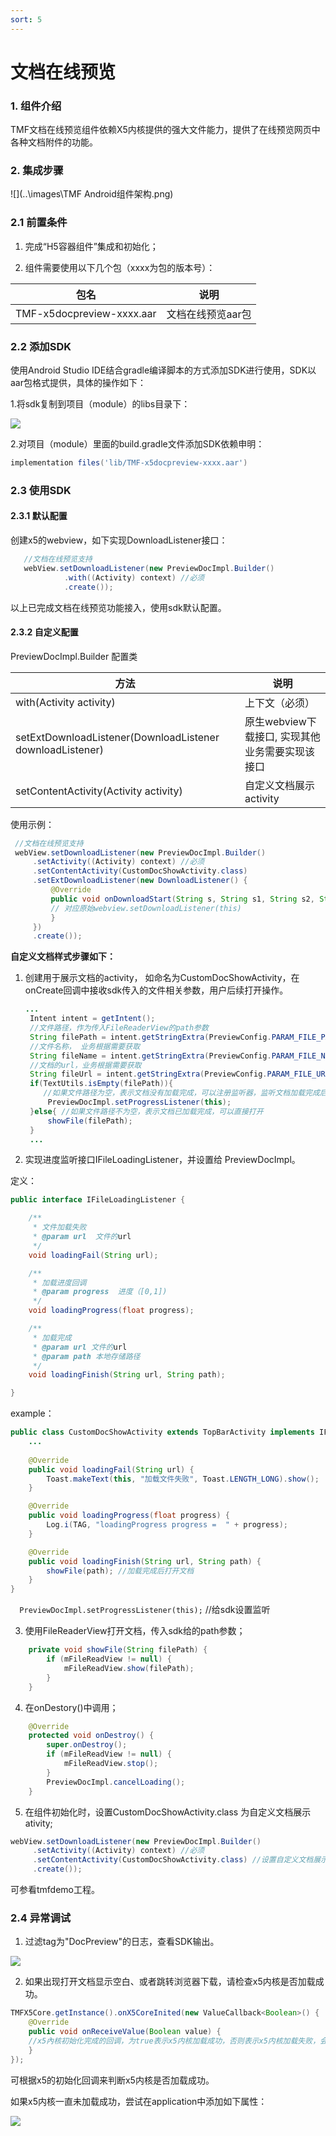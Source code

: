 ```yaml
---
sort: 5
---
```


# 文档在线预览

### **1. 组件介绍**

TMF文档在线预览组件依赖X5内核提供的强大文件能力，提供了在线预览网页中各种文档附件的功能。

### **2. 集成步骤**

![](..\images\TMF Android组件架构.png)

### 2.1 前置条件

1. 完成“H5容器组件”集成和初始化；

2. 组件需要使用以下几个包（xxxx为包的版本号）：

| 包名                       | 说明                |
| -------------------------- | ------------------- |
| TMF-x5docpreview-xxxx.aar  | 文档在线预览aar包   |

### 2.2 添加SDK
使用Android Studio IDE结合gradle编译脚本的方式添加SDK进行使用，SDK以aar包格式提供，具体的操作如下：

1.将sdk复制到项目（module）的libs目录下：

![](..\assets\images\doc_review\preview.png)

2.对项目（module）里面的build.gradle文件添加SDK依赖申明：

```groovy
implementation files('lib/TMF-x5docpreview-xxxx.aar')
```

### 2.3 使用SDK

#### 2.3.1 默认配置

创建x5的webview，如下实现DownloadListener接口：

```java
   //文档在线预览支持
   webView.setDownloadListener(new PreviewDocImpl.Builder()
            .with((Activity) context) //必须
            .create());
```

以上已完成文档在线预览功能接入，使用sdk默认配置。



#### 2.3.2 自定义配置

PreviewDocImpl.Builder 配置类

| 方法                                                      | 说明                                            |
| --------------------------------------------------------- | ----------------------------------------------- |
| with(Activity activity)                                   | 上下文（必须）                                  |
| setExtDownloadListener(DownloadListener downloadListener) | 原生webview下载接口, 实现其他业务需要实现该接口 |
| setContentActivity(Activity activity)                     | 自定义文档展示activity                          |

 使用示例：

```java
 //文档在线预览支持
 webView.setDownloadListener(new PreviewDocImpl.Builder()
     .setActivity((Activity) context) //必须
     .setContentActivity(CustomDocShowActivity.class)
     .setExtDownloadListener(new DownloadListener() {
         @Override
         public void onDownloadStart(String s, String s1, String s2, String s3, long l) {
         // 对应原始webview.setDownloadListener(this)
         }
     })
     .create());
```



**自定义文档样式步骤如下：**

1. 创建用于展示文档的activity， 如命名为CustomDocShowActivity，在onCreate回调中接收sdk传入的文件相关参数，用户后续打开操作。

   ```java
   ...
    Intent intent = getIntent();
    //文件路径，作为传入FileReaderView的path参数
    String filePath = intent.getStringExtra(PreviewConfig.PARAM_FILE_PATH); 
    //文件名称， 业务根据需要获取
    String fileName = intent.getStringExtra(PreviewConfig.PARAM_FILE_NAME);
    //文档的url，业务根据需要获取
    String fileUrl = intent.getStringExtra(PreviewConfig.PARAM_FILE_URL);
    if(TextUtils.isEmpty(filePath)){ 
       //如果文件路径为空，表示文档没有加载完成，可以注册监听器，监听文档加载完成后再打开文档
        PreviewDocImpl.setProgressListener(this);
    }else{ //如果文件路径不为空，表示文档已加载完成，可以直接打开
        showFile(filePath);
    }
    ...       
   ```

   

2.   实现进度监听接口IFileLoadingListener，并设置给 PreviewDocImpl。

定义：

```java
public interface IFileLoadingListener {

    /**
     * 文件加载失败
     * @param url  文件的url
     */
    void loadingFail(String url);

    /**
     * 加载进度回调
     * @param progress  进度（[0,1])
     */
    void loadingProgress(float progress);

    /**
     * 加载完成
     * @param url 文件的url
     * @param path 本地存储路径
     */
    void loadingFinish(String url, String path);

}
```

example：

```java
public class CustomDocShowActivity extends TopBarActivity implements IFileLoadingListener {
	...
	
    @Override
    public void loadingFail(String url) {
        Toast.makeText(this, "加载文件失败", Toast.LENGTH_LONG).show();
    }

    @Override
    public void loadingProgress(float progress) {
        Log.i(TAG, "loadingProgress progress =  " + progress);
    }

    @Override
    public void loadingFinish(String url, String path) {
        showFile(path); //加载完成后打开文档
    }
}
```

```  PreviewDocImpl.setProgressListener(this);```  //给sdk设置监听

3. 使用FileReaderView打开文档，传入sdk给的path参数；
```java
    private void showFile(String filePath) {
        if (mFileReadView != null) {
            mFileReadView.show(filePath);
        }
    }
```

4. 在onDestory()中调用；

```java
    @Override
    protected void onDestroy() {
        super.onDestroy();
        if (mFileReadView != null) {
            mFileReadView.stop();
        }
        PreviewDocImpl.cancelLoading();
    }
```

5. 在组件初始化时，设置CustomDocShowActivity.class 为自定义文档展示ativity;

```java
webView.setDownloadListener(new PreviewDocImpl.Builder()
     .setActivity((Activity) context) //必须
     .setContentActivity(CustomDocShowActivity.class) //设置自定义文档展示Activity
     .create());
```




可参看tmfdemo工程。

### 2.4 异常调试
1. 过滤tag为"DocPreview"的日志，查看SDK输出。

![](..\assets\images\doc_review\preview_log.png)



2. 如果出现打开文档显示空白、或者跳转浏览器下载，请检查x5内核是否加载成功。

```java
TMFX5Core.getInstance().onX5CoreInited(new ValueCallback<Boolean>() {
    @Override
    public void onReceiveValue(Boolean value) {
    //x5內核初始化完成的回调，为true表示x5内核加载成功，否则表示x5内核加载失败，会自动切换到系统内核。
    }
});
```

可根据x5的初始化回调来判断x5内核是否加载成功。

如果x5内核一直未加载成功，尝试在application中添加如下属性：

![](..\assets\images\doc_review\/preview_init_fail.png)

